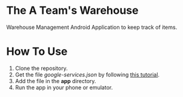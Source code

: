 # The A Team's Warehouse
Warehouse Management Android Application to keep track of items.
# How To Use
1. Clone the repository.
2. Get the file *google-services.json* by following [this tutorial](https://www.youtube.com/watch?v=kts-yg-2vkg).
3. Add the file in the **app** directory.
4. Run the app in your phone or emulator.
